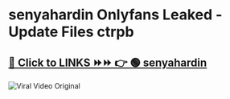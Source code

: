 
 # senyahardin Onlyfans Leaked - Update Files ctrpb

## <h2><a href="https://clipsfans.com/senyahardin&ref=git">🔗 Click to LINKS ⏩⏩ 👉 🟢 senyahardin </a></h2>

<a href="https://clipsfans.com/senyahardin&ref=git" rel="nofollow" data-target="animated-image.originalLink"><img src="https://i.ibb.co.com/xMMVF88/686577567.gif" alt="Viral Video Original" style="max-width: 100%; display: inline-block;" data-target="animated-image.originalImage"></a>

